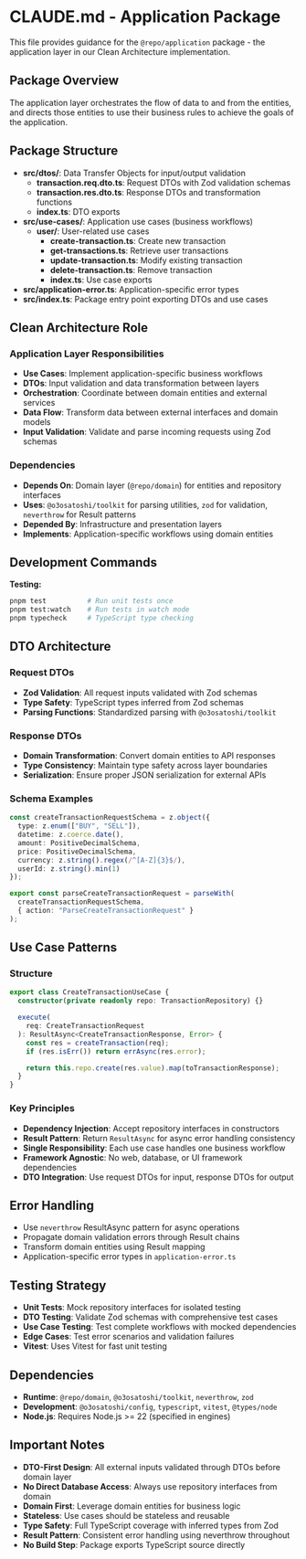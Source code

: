 # CLAUDE.md - Application Package

This file provides guidance for the `@repo/application` package - the application layer in our Clean Architecture implementation.

## Package Overview

The application layer orchestrates the flow of data to and from the entities, and directs those entities to use their business rules to achieve the goals of the application.

## Package Structure

- **src/dtos/**: Data Transfer Objects for input/output validation
  - **transaction.req.dto.ts**: Request DTOs with Zod validation schemas
  - **transaction.res.dto.ts**: Response DTOs and transformation functions
  - **index.ts**: DTO exports
- **src/use-cases/**: Application use cases (business workflows)
  - **user/**: User-related use cases
    - **create-transaction.ts**: Create new transaction
    - **get-transactions.ts**: Retrieve user transactions
    - **update-transaction.ts**: Modify existing transaction
    - **delete-transaction.ts**: Remove transaction
    - **index.ts**: Use case exports
- **src/application-error.ts**: Application-specific error types
- **src/index.ts**: Package entry point exporting DTOs and use cases

## Clean Architecture Role

### Application Layer Responsibilities
- **Use Cases**: Implement application-specific business workflows
- **DTOs**: Input validation and data transformation between layers
- **Orchestration**: Coordinate between domain entities and external services
- **Data Flow**: Transform data between external interfaces and domain models
- **Input Validation**: Validate and parse incoming requests using Zod schemas

### Dependencies
- **Depends On**: Domain layer (`@repo/domain`) for entities and repository interfaces
- **Uses**: `@o3osatoshi/toolkit` for parsing utilities, `zod` for validation, `neverthrow` for Result patterns
- **Depended By**: Infrastructure and presentation layers
- **Implements**: Application-specific workflows using domain entities

## Development Commands

**Testing:**
```bash
pnpm test          # Run unit tests once
pnpm test:watch    # Run tests in watch mode
pnpm typecheck     # TypeScript type checking
```

## DTO Architecture

### Request DTOs
- **Zod Validation**: All request inputs validated with Zod schemas
- **Type Safety**: TypeScript types inferred from Zod schemas
- **Parsing Functions**: Standardized parsing with `@o3osatoshi/toolkit`

### Response DTOs
- **Domain Transformation**: Convert domain entities to API responses
- **Type Consistency**: Maintain type safety across layer boundaries
- **Serialization**: Ensure proper JSON serialization for external APIs

### Schema Examples
```typescript
const createTransactionRequestSchema = z.object({
  type: z.enum(["BUY", "SELL"]),
  datetime: z.coerce.date(),
  amount: PositiveDecimalSchema,
  price: PositiveDecimalSchema,
  currency: z.string().regex(/^[A-Z]{3}$/),
  userId: z.string().min(1)
});

export const parseCreateTransactionRequest = parseWith(
  createTransactionRequestSchema,
  { action: "ParseCreateTransactionRequest" }
);
```

## Use Case Patterns

### Structure
```typescript
export class CreateTransactionUseCase {
  constructor(private readonly repo: TransactionRepository) {}

  execute(
    req: CreateTransactionRequest
  ): ResultAsync<CreateTransactionResponse, Error> {
    const res = createTransaction(req);
    if (res.isErr()) return errAsync(res.error);

    return this.repo.create(res.value).map(toTransactionResponse);
  }
}
```

### Key Principles
- **Dependency Injection**: Accept repository interfaces in constructors
- **Result Pattern**: Return `ResultAsync` for async error handling consistency
- **Single Responsibility**: Each use case handles one business workflow
- **Framework Agnostic**: No web, database, or UI framework dependencies
- **DTO Integration**: Use request DTOs for input, response DTOs for output

## Error Handling

- Use `neverthrow` ResultAsync pattern for async operations
- Propagate domain validation errors through Result chains
- Transform domain entities using Result mapping
- Application-specific error types in `application-error.ts`

## Testing Strategy

- **Unit Tests**: Mock repository interfaces for isolated testing
- **DTO Testing**: Validate Zod schemas with comprehensive test cases
- **Use Case Testing**: Test complete workflows with mocked dependencies
- **Edge Cases**: Test error scenarios and validation failures
- **Vitest**: Uses Vitest for fast unit testing

## Dependencies

- **Runtime**: `@repo/domain`, `@o3osatoshi/toolkit`, `neverthrow`, `zod`
- **Development**: `@o3osatoshi/config`, `typescript`, `vitest`, `@types/node`
- **Node.js**: Requires Node.js >= 22 (specified in engines)

## Important Notes

- **DTO-First Design**: All external inputs validated through DTOs before domain layer
- **No Direct Database Access**: Always use repository interfaces from domain
- **Domain First**: Leverage domain entities for business logic
- **Stateless**: Use cases should be stateless and reusable
- **Type Safety**: Full TypeScript coverage with inferred types from Zod
- **Result Pattern**: Consistent error handling using neverthrow throughout
- **No Build Step**: Package exports TypeScript source directly
